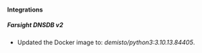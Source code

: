 #### Integrations
##### Farsight DNSDB v2
- Updated the Docker image to: *demisto/python3:3.10.13.84405*.
